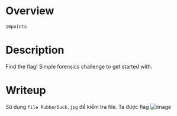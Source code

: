 # Overview #
`10points`

# Description #
Find the flag! Simple forensics challenge to get started with.

# Writeup #
Sử dụng `file RubberDuck.jpg` để kiểm tra file. Ta được flag
![image](https://github.com/zangcinh/CTFLEARN/assets/173159694/46967fc8-7990-4160-bfeb-4722c528234e)
